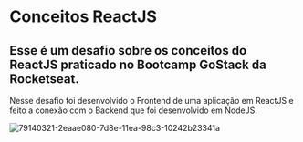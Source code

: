 # Conceitos ReactJS
## Esse é um desafio sobre os conceitos do ReactJS praticado no Bootcamp GoStack da Rocketseat.

Nesse desafio foi desenvolvido o Frontend de uma aplicação em ReactJS e feito a conexão com o Backend que foi desenvolvido em NodeJS.

![79140321-2eaae080-7d8e-11ea-98c3-10242b23341a](https://user-images.githubusercontent.com/30738742/79281813-f092e700-7e89-11ea-9258-869d4f624d1f.png)
